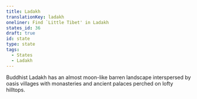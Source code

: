 ```yaml
---
title: Ladakh
translationKey: ladakh
oneliner: Find `Little Tibet' in Ladakh
states_id: 36
draft: true
id: state
type: state
tags:
  - States
  - Ladakh
---
```

Buddhist Ladakh has an almost moon-like barren landscape interspersed by oasis villages with monasteries and ancient palaces perched on lofty hilltops.